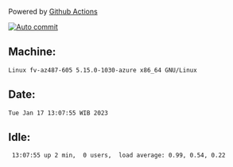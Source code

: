 Powered by [Github Actions](https://github.com/features/actions)

[![Auto commit](https://github.com/hiage/workstation/workflows/Auto%20commit/badge.svg)](https://github.com/hiage/workstation/actions?query=workflow%3A%22Auto+commit%22)

## Machine:
```
Linux fv-az487-605 5.15.0-1030-azure x86_64 GNU/Linux
```
## Date:
```
Tue Jan 17 13:07:55 WIB 2023
```
## Idle:
```
 13:07:55 up 2 min,  0 users,  load average: 0.99, 0.54, 0.22
```
